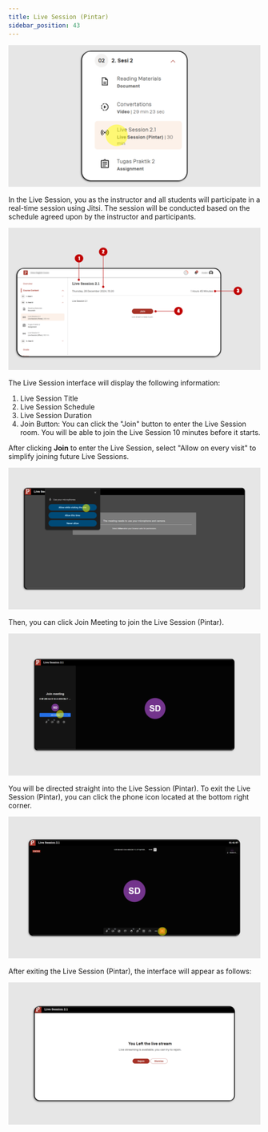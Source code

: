 ```yaml
---
title: Live Session (Pintar)
sidebar_position: 43
---
```

![](/img/ls-pintar-eng_1.png)

In the Live Session, you as the instructor and all students will participate in a real-time session using Jitsi. The session will be conducted based on the schedule agreed upon by the instructor and participants. 

![](/img/ls-pintar-eng-1.png)

The Live Session interface will display the following information:

1. Live Session Title
2. Live Session Schedule
3. Live Session Duration
4. Join Button: You can click the "Join" button to enter the Live Session room. You will be able to join the Live Session 10 minutes before it starts.

After clicking **Join** to enter the Live Session, select "Allow on every visit" to simplify joining future Live Sessions.

![](/img/ls-pintar-2.png)

Then, you can click Join Meeting to join the Live Session (Pintar).

![](/img/ls-pintar-3.png)

You will be directed straight into the Live Session (Pintar). To exit the Live Session (Pintar), you can click the phone icon located at the bottom right corner.

![](/img/ls-pintar-4.png)

After exiting the Live Session (Pintar), the interface will appear as follows:

![](/img/ls-pintar-5.png)
